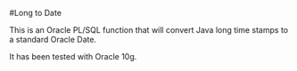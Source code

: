 #Long to Date

This is an Oracle PL/SQL function that will convert Java long time stamps to a standard Oracle Date.

It has been tested with Oracle 10g.